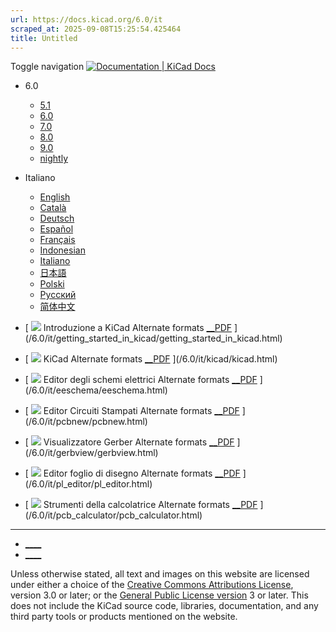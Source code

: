 ```yaml
---
url: https://docs.kicad.org/6.0/it
scraped_at: 2025-09-08T15:25:54.425464
title: Untitled
---
```


Toggle navigation [ ![Documentation | KiCad](/img/kicad_logo_small.png) Docs ](/)

  * 6.0 
    * [ 5.1 ](/5.1)
    * [ 6.0 ](/6.0)
    * [ 7.0 ](/7.0)
    * [ 8.0 ](/8.0)
    * [ 9.0 ](/9.0)
    * [ nightly ](/master)
  * Italiano 
    * [ English ](/6.0/en)
    * [ Català ](/6.0/ca)
    * [ Deutsch ](/6.0/de)
    * [ Español ](/6.0/es)
    * [ Français ](/6.0/fr)
    * [ Indonesian ](/6.0/id)
    * [ Italiano ](/6.0/it)
    * [ 日本語 ](/6.0/ja)
    * [ Polski ](/6.0/pl)
    * [ Русский ](/6.0/ru)
    * [ 简体中文 ](/6.0/zh)

  * [ ![](/img/guide-icons/placeholder.png) Introduzione a KiCad Alternate formats [__PDF](/6.0/it/getting_started_in_kicad/getting_started_in_kicad.pdf) ](/6.0/it/getting_started_in_kicad/getting_started_in_kicad.html)
  * [ ![](/img/guide-icons/kicad.png) KiCad Alternate formats [__PDF](/6.0/it/kicad/kicad.pdf) ](/6.0/it/kicad/kicad.html)
  * [ ![](/img/guide-icons/eeschema.png) Editor degli schemi elettrici Alternate formats [__PDF](/6.0/it/eeschema/eeschema.pdf) ](/6.0/it/eeschema/eeschema.html)
  * [ ![](/img/guide-icons/pcbnew.png) Editor Circuiti Stampati Alternate formats [__PDF](/6.0/it/pcbnew/pcbnew.pdf) ](/6.0/it/pcbnew/pcbnew.html)
  * [ ![](/img/guide-icons/gerbview.png) Visualizzatore Gerber Alternate formats [__PDF](/6.0/it/gerbview/gerbview.pdf) ](/6.0/it/gerbview/gerbview.html)
  * [ ![](/img/guide-icons/pl_editor.png) Editor foglio di disegno Alternate formats [__PDF](/6.0/it/pl_editor/pl_editor.pdf) ](/6.0/it/pl_editor/pl_editor.html)
  * [ ![](/img/guide-icons/pcb_calculator.png) Strumenti della calcolatrice Alternate formats [__PDF](/6.0/it/pcb_calculator/pcb_calculator.pdf) ](/6.0/it/pcb_calculator/pcb_calculator.html)

* * *

  * [ ____ ](https://forum.kicad.info/)
  * [ ____ ](https://gitlab.com/kicad)

Unless otherwise stated, all text and images on this website are licensed
under either a choice of the [Creative Commons Attributions
License](/about/licenses/#_creative_commons_attribution_3_0_unported), version
3.0 or later; or the [General Public License
version](/about/licenses/#_gnu_general_public_license_v3) 3 or later. This
does not include the KiCad source code, libraries, documentation, and any
third party tools or products mentioned on the website.

